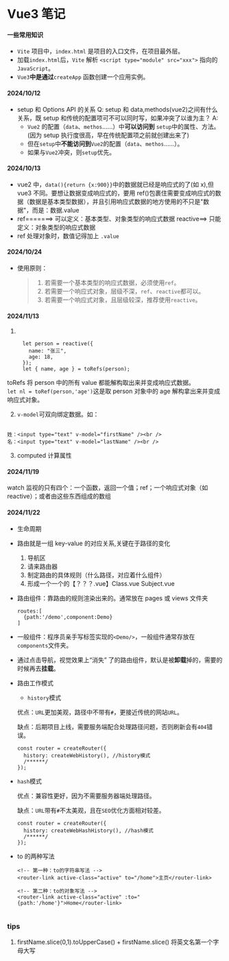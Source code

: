 # Vue3 笔记

#### 一些常用知识

- `Vite` 项目中，`index.html` 是项目的入口文件，在项目最外层。
- 加载`index.html`后，`Vite` 解析 `<script type="module" src="xxx">` 指向的`JavaScript`。
- `Vue3`**中是通过**`createApp` 函数创建一个应用实例。

#### 2024/10/12

- setup 和 Options API 的关系
  Q: setup 和 data,methods(vue2)之间有什么关系，既 setup 和传统的配置项可不可以同时写，如果冲突了以谁为主？
  A:
  - `Vue2` 的配置（`data`、`methos`......）中**可以访问到** `setup`中的属性、方法。(因为 setup 执行度很高，早在传统配置项之前就创建出来了)
  - 但在`setup`中**不能访问到**`Vue2`的配置（`data`、`methos`......）。
  - 如果与`Vue2`冲突，则`setup`优先。

#### 2024/10/13

- vue2 中，`data(){return {x:900}}`中的数据就已经是响应式的了(如 x),但 vue3 不同。要想让数据变成响应式的，要用 ref()包裹住需要变成响应式的数据（数据是基本类型数据），并且引用响应式数据的地方使用的不只是"数据"，而是：数据.value
- ref=======> 可以定义：基本类型、对象类型的响应式数据
  reactive==> 只能定义：对象类型的响应式数据
- ref 处理对象时，数值记得加上 `.value`

#### 2024/10/24

- 使用原则：
  > 1. 若需要一个基本类型的响应式数据，必须使用`ref`。
  > 2. 若需要一个响应式对象，层级不深，`ref`、`reactive`都可以。
  > 3. 若需要一个响应式对象，且层级较深，推荐使用`reactive`。

#### 2024/11/13

1.

```
     let person = reactive({
       name: "张三",
       age: 18,
     });
     let { name, age } = toRefs(person);
```

toRefs 将 person 中的所有 value 都能解构取出来并变成响应式数据。  
 `let nl = toRef(person,'age')`这是取 person 对象中的 age 解构拿出来并变成响应式对象。

2. `v-model`可双向绑定数据。如：

```

姓：<input type="text" v-model="firstName" /><br />
名：<input type="text" v-model="lastName" /><br />

```

3. computed 计算属性

#### 2024/11/19

watch 监视的只有四个：一个函数，返回一个值；ref；一个响应式对象（如 reactive）；或者由这些东西组成的数组

#### 2024/11/22

- 生命周期

- 路由就是一组 key-value 的对应关系,关键在于路径的变化

  1. 导航区
  2. 请来路由器
  3. 制定路由的具体规则（什么路径，对应着什么组件）
  4. 形成一个一个的【？？？.vue】Class.vue Subject.vue

- 路由组件：靠路由的规则渲染出来的。通常放在 pages 或 views 文件夹

  ```
  routes:[
    {path:'/demo',component:Demo}
  ]
  ```

- 一般组件：程序员亲手写标签实现的`<Demo/>`，一般组件通常存放在`components`文件夹。

- 通过点击导航，视觉效果上“消失” 了的路由组件，默认是被**卸载**掉的，需要的时候再去**挂载**。

- 路由工作模式

  - `history`模式

  优点：`URL`更加美观，路径中不带有`#`，更接近传统的网站`URL`。

  缺点：后期项目上线，需要服务端配合处理路径问题，否则刷新会有`404`错误。

  ```
  const router = createRouter({
    history: createWebHistory(), //history模式
    /******/
  });
  ```

- `hash`模式

  优点：兼容性更好，因为不需要服务器端处理路径。

  缺点：`URL`带有`#`不太美观，且在`SEO`优化方面相对较差。

  ```
  const router = createRouter({
    history: createWebHashHistory(), //hash模式
    /******/
  });
  ```

- to 的两种写法

  ```
  <!-- 第一种：to的字符串写法 -->
  <router-link active-class="active" to="/home">主页</router-link>
  ```

  ```
  <!-- 第二种：to的对象写法 -->
  <router-link active-class="active" :to="{path:'/home'}">Home</router-link>


  ```

### tips

1. firstName.slice(0,1).toUpperCase() + firstName.slice() 将英文名第一个字母大写

```

```
